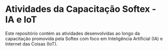 # Atividades da Capacitação Softex - IA e IoT
Este repositório contém as atividades desenvolvidas ao longo da capacitação promovida pela Softex com foco em Inteligência Artificial (IA) e Internet das Coisas (IoT).
